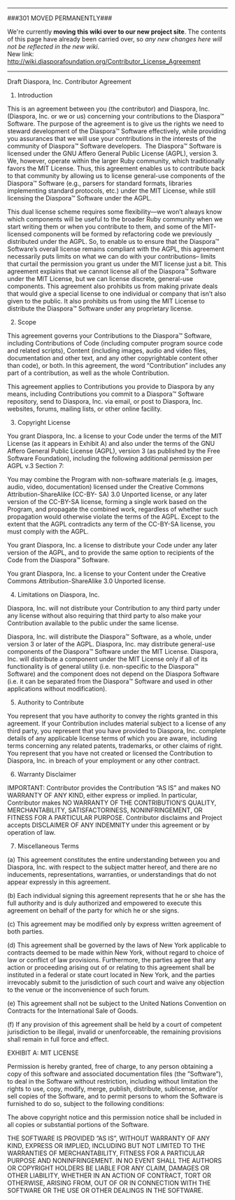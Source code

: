 ----

###301 MOVED PERMANENTLY###

We're currently **moving this wiki over to our new project site**. The contents of this page have  already been carried over, so _any new changes here will not be reflected in the new wiki_.  
New link: http://wiki.diasporafoundation.org/Contributor_License_Agreement

----


Draft Diaspora, Inc. Contributor Agreement

  1. Introduction

This is an agreement between you (the contributor) and Diaspora, Inc. (Diaspora, Inc. or we or us) concerning your contributions to the Diaspora™ Software. The purpose of the agreement is to give us the rights we need to steward development of the Diaspora™ Software effectively, while providing you assurances that we will use your contributions in the interests of the community of Diaspora™ Software developers. 
The Diaspora™ Software is licensed under the GNU Affero General Public License (AGPL), version 3. We, however, operate within the larger Ruby community, which traditionally favors the MIT License. Thus, this agreement enables us to contribute back to that community by allowing us to license general-use components of the Diaspora™ Software (e.g., parsers for standard formats, libraries implementing standard protocols, etc.) under the MIT License, while still licensing the Diaspora™ Software under the AGPL.

This dual license scheme requires some flexibility—we won’t always know which components will be useful to the broader Ruby community when we start writing them or when you contribute to them, and some of the MIT- licensed components will be formed by refactoring code we previously distributed under the AGPL. So, to enable us to ensure that the Diaspora™ Software’s overall license remains compliant with the AGPL, this agreement necessarily puts limits on what we can do with your contributions– limits that curtail the permission you grant us under the MIT license just a bit. This agreement explains that we cannot license all of the Diaspora™ Software under the MIT License, but we can license discrete, general-use components. This agreement also prohibits us from making private deals that would give a special license to one individual or company that isn’t also given to the public. It also prohibits us from using the MIT License to distribute the Diaspora™ Software under any proprietary license.

2. Scope

This agreement governs your Contributions to the Diaspora™ Software, including Contributions of Code (including computer program source code and related scripts), Content (including images, audio and video files, documentation and other text, and any other copyrightable content other than code), or both. In this agreement, the word “Contribution” includes any part of a contribution, as well as the whole Contribution.

This agreement applies to Contributions you provide to Diaspora by any means, including Contributions you commit to a Diaspora™ Software repository, send to Diaspora, Inc. via email, or post to Diaspora, Inc. websites, forums, mailing lists, or other online facility.



3. Copyright License

You grant Diaspora, Inc. a license to your Code under the terms of the MIT License (as it appears in Exhibit A) and also under the terms of the GNU Affero General Public License (AGPL), version 3 (as published by the Free Software Foundation), including the following additional permission per AGPL v.3 Section 7:

You may combine the Program with non-software materials (e.g. images, audio, video, documentation) licensed under the Creative Commons Attribution-ShareAlike (CC-BY- SA) 3.0 Unported license, or any later version of the CC-BY-SA license, forming a single work based on the Program, and propagate the combined work, regardless of whether such propagation would otherwise violate the terms of the AGPL. Except to the extent that the AGPL contradicts any term of the CC-BY-SA license, you must comply with the AGPL.

You grant Diaspora, Inc. a license to distribute your Code under any later version of the AGPL, and to provide the same option to recipients of the Code from the Diaspora™ Software.

You grant Diaspora, Inc. a license to your Content under the Creative Commons Attribution-ShareAlike 3.0 Unported license.

4. Limitations on Diaspora, Inc.

 Diaspora, Inc. will not distribute your Contribution to any third party under any license without also requiring that third party to also make your Contribution available to the public under the same license.

Diaspora, Inc. will distribute the Diaspora™ Software, as a whole, under version 3 or later of the AGPL. Diaspora, Inc. may distribute general-use components of the Diaspora™ Software under the MIT License. Diaspora, Inc. will distribute a component under the MIT License only if all of its functionality is of general utility (i.e. non-specific to the Diaspora™ Software) and the component does not depend on the Diaspora Software (i.e. it can be separated from the Diaspora™ Software and used in other applications without modification).

5. Authority to Contribute

You represent that you have authority to convey the rights granted in this agreement. If your Contribution includes material subject to a license of any third party, you represent that you have provided to Diaspora, Inc. complete details of any applicable license terms of which you are aware, including terms concerning any related patents, trademarks, or other claims of right. You represent that you have not created or licensed the Contribution to Diaspora, Inc. in breach of your employment or any other contract.



6. Warranty Disclaimer

IMPORTANT: Contributor provides the Contribution “AS IS” and makes NO WARRANTY OF ANY KIND, either express or implied. In particular, Contributor makes NO WARRANTY OF THE CONTRIBUTION’S QUALITY, MERCHANTABILITY, SATISFACTORINESS, NONINFRINGEMENT, OR FITNESS FOR A PARTICULAR PURPOSE. Contributor disclaims and Project accepts DISCLAIMER OF ANY INDEMNITY under this agreement or by operation of law.

7.	Miscellaneous Terms

(a) This agreement constitutes the entire understanding between you and Diaspora, Inc. with respect to the subject matter hereof, and there are no inducements, representations, warranties, or understandings that do not appear expressly in this agreement.

(b) Each individual signing this agreement represents that he or she has the full authority and is duly authorized and empowered to execute this agreement on behalf of the party for which he or she signs.

(c) This agreement may be modified only by express written agreement of both parties.

(d) This agreement shall be governed by the laws of New York applicable to contracts deemed to be made within New York, without regard to choice of law or conflict of law provisions. Furthermore, the parties agree that any action or proceeding arising out of or relating to this agreement shall be instituted in a federal or state court located in New York, and the parties irrevocably submit to the jurisdiction of such court and waive any objection to the venue or the inconvenience of such forum.
  
(e) This agreement shall not be subject to the United Nations Convention on Contracts for the International Sale of Goods. 


(f) If any provision of this agreement shall be held by a court of competent jurisdiction to be illegal, invalid or unenforceable, the remaining provisions shall remain in full force and effect.



EXHIBIT A: MIT LICENSE

Permission is hereby granted, free of charge, to any person obtaining a copy of this software and associated documentation files (the ”Software”), to deal in the Software without restriction, including without limitation the rights to use, copy, modify, merge, publish, distribute, sublicense, and/or sell copies of the Software, and to permit persons to whom the Software is furnished to do so, subject to the following conditions:

The above copyright notice and this permission notice shall be included in all copies or substantial portions of the Software.

THE SOFTWARE IS PROVIDED ”AS IS”, WITHOUT WARRANTY OF ANY KIND, EXPRESS OR IMPLIED, INCLUDING BUT NOT LIMITED TO THE WARRANTIES OF MERCHANTABILITY, FITNESS FOR A PARTICULAR PURPOSE AND NONINFRINGEMENT. IN NO EVENT SHALL THE AUTHORS OR COPYRIGHT HOLDERS BE LIABLE FOR ANY CLAIM, DAMAGES OR OTHER LIABILITY, WHETHER IN AN ACTION OF CONTRACT, TORT OR OTHERWISE, ARISING FROM, OUT OF OR IN CONNECTION WITH THE SOFTWARE OR THE USE OR OTHER DEALINGS IN THE SOFTWARE.
